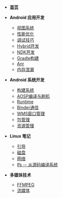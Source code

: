 * [**首页**](./README.md)

* **Android 应用开发**
  * [视图系统](wiki/android-application/android-view.md)
  * [性能优化](wiki/android-application/android-performance.md)
  * [调试技巧](wiki/android-application/android-debug.md)
  * [Hybrid开发](wiki/android-application/hybrid.md)
  * [NDK开发](wiki/android-application/android-ndk.md)
  * [Gradle构建](wiki/android-application/gradle.md)
  * [Anr](./wiki/android-application/anr.md)
  * [内存泄漏](./wiki/android-application/mem-leak.md)

* **Android 系统开发**
  * [构建系统](./wiki/android-framework/android-build-system.md)
  * [AOSP编译与刷机](./wiki/android-framework/aosp.md)
  * [Runtime](wiki/android-framework/android-runtime.md)
  * [Binder通信](wiki/android-framework/android-binder.md)
  * [WMS窗口管理](wiki/android-framework/android-wms.md)
  * [包管理](wiki/android-framework/android-pm.md)
  * [资源管理](wiki/android-framework/android-resource.md)

* **Linux 笔记**
  * [引导](wiki/linux/boot.md)
  * [磁盘](wiki/linux/disk.md)
  * [网络](wiki/linux/ip.md)
  * [lfs -- 从源码编译系统](wiki/linux/lfs.md)

* **多媒体技术**
  * [FFMPEG](./wiki/multimedia/ffmpeg.md)
  * [流媒体](./wiki/multimedia/live.md)